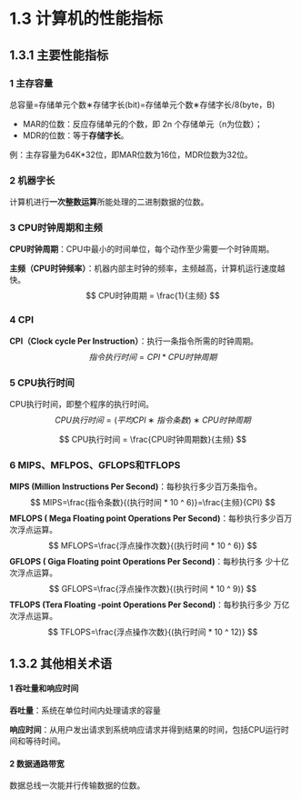 # 1.3 计算机的性能指标

## 1.3.1 主要性能指标

### 1 主存容量

总容量=存储单元个数∗存储字长(bit)=存储单元个数∗存储字长/8(byte，B)

- MAR的位数：反应存储单元的个数，即 2n 个存储单元（n为位数）；
- MDR的位数：等于**存储字长**。

例：主存容量为64K*32位，即MAR位数为16位，MDR位数为32位。

### 2 机器字长

计算机进行**一次整数运算**所能处理的二进制数据的位数。

### 3 CPU时钟周期和主频

**CPU时钟周期**：CPU中最小的时间单位，每个动作至少需要一个时钟周期。

**主频（CPU时钟频率）**：机器内部主时钟的频率，主频越高，计算机运行速度越快。
$$
CPU时钟周期 = \frac{1}{主频}
$$

### 4 CPI

**CPI（Clock cycle Per Instruction）**：执行一条指令所需的时钟周期。
$$
指令执行时间 = CPI * CPU时钟周期
$$

### 5 CPU执行时间

CPU执行时间，即整个程序的执行时间。
$$
CPU执行时间=(平均CPI∗指令条数)∗CPU时钟周期
$$

$$
CPU执行时间 = \frac{CPU时钟周期数}{主频}
$$

### 6 MIPS、MFLPOS、GFLOPS和TFLOPS

**MIPS (Million Instructions Per Second)**：每秒执行多少百万条指令。
$$
MIPS=\frac{指令条数}{(执行时间 * 10 ^ 6)}=\frac{主频}{CPI}
$$
**MFLOPS ( Mega Floating point Operations Per Second)**：每秒执行多少百万次浮点运算。
$$
MFLOPS=\frac{浮点操作次数}{(执行时间 * 10 ^ 6)}
$$
**GFLOPS ( Giga Floating point Operations Per Second)**：每秒执行多 少十亿次浮点运算。
$$
GFLOPS=\frac{浮点操作次数}{(执行时间 * 10 ^ 9)}
$$
**TFLOPS (Tera Floating -point Operations Per Second)**：每秒执行多少 万亿次浮点运算。
$$
TFLOPS=\frac{浮点操作次数}{(执行时间 * 10 ^ 12)}
$$

## 1.3.2 其他相关术语

#### 1 吞吐量和响应时间

**吞吐量**：系统在单位时间内处理请求的容量

**响应时间**：从用户发出请求到系统响应请求并得到结果的时间，包括CPU运行时间和等待时间。

#### 2 数据通路带宽

数据总线一次能并行传输数据的位数。









































